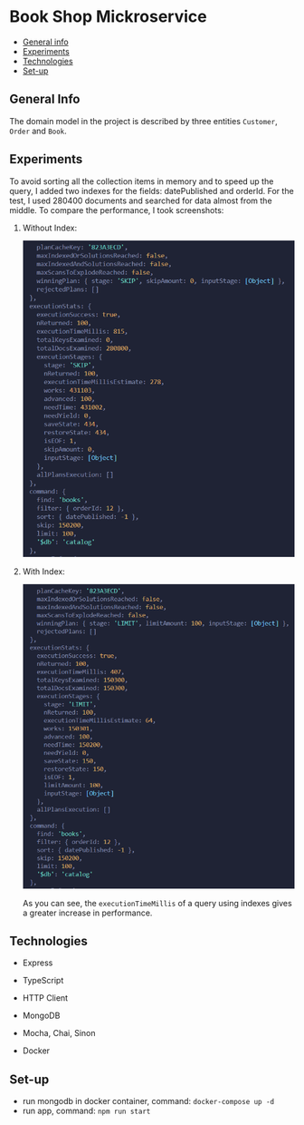 # Book Shop Mickroservice

- [General info](#general-info)
- [Experiments](#experiments)
- [Technologies](#technologies)
- [Set-up](#set-up)

## General Info

The domain model in the project is described by three entities `Customer`, `Order` and `Book`.

## Experiments

To avoid sorting all the collection items in memory and to speed up the query, I added two indexes for the fields: datePublished and orderId.
For the test, I used 280400 documents and searched for data almost from the middle.
To compare the performance, I took screenshots:

1. Without Index:

   ![](./plan_query/without_index.png)

2. With Index:

   ![](./plan_query/use_index.png)

   As you can see, the `executionTimeMillis` of a query using indexes gives a greater increase in performance.

## Technologies

- Express

- TypeScript

- HTTP Client

- MongoDB

- Mocha, Chai, Sinon

- Docker

## Set-up
- run mongodb in docker container, command: `docker-compose up -d`
- run app, command: `npm run start`
